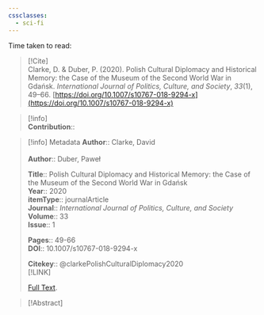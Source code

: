 ```yaml
---
cssclasses:
  - sci-fi
---
```


Time taken to read: 
> [!Cite]  
> Clarke, D. & Duber, P. (2020). Polish Cultural Diplomacy and Historical Memory: the Case of the Museum of the Second World War in Gdańsk. _International Journal of Politics, Culture, and Society_, _33_(1), 49–66. [https://doi.org/10.1007/s10767-018-9294-x](https://doi.org/10.1007/s10767-018-9294-x)

> [!info]  
>	**Contribution**:: 

>[!info]  Metadata
> **Author**:: Clarke, David</br>  
> **Author**:: Duber, Paweł</br>  
>    
> **Title**:: Polish Cultural Diplomacy and Historical Memory: the Case of the Museum of the Second World War in Gdańsk    
> **Year**:: 2020     
>**itemType**:: journalArticle    
>**Journal**:: *International Journal of Politics, Culture, and Society*    
>**Volume**:: 33    
>**Issue**:: 1     
>    
>    
>     
> **Pages**:: 49-66    
>**DOI**:: 10.1007/s10767-018-9294-x    
>
> 
>    
> **Citekey**:: @clarkePolishCulturalDiplomacy2020    
> [!LINK]   
>  
>  [Full Text](file://C:\Users\julia\Zotero\storage\4ZFCXX9E\Clarke%20and%20Duber%20-%202020%20-%20Polish%20Cultural%20Diplomacy%20and%20Historical%20Memory%20t.pdf).

> [!Abstract]  
>>  

